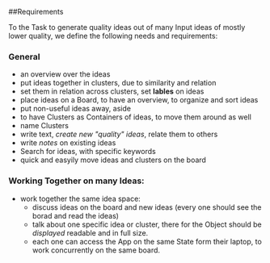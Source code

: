 ##Requirements

To the Task to generate quality ideas out of many Input ideas of mostly lower quality, we define the following needs and requirements:

### General

- an overview over the ideas
- put ideas together in clusters, due to similarity and relation
- set them in relation across clusters, set **lables** on ideas
- place ideas on a Board, to have an overview, to organize and sort ideas
- put non-useful ideas away, aside
- to have Clusters as Containers of ideas, to move them around as well
- name Clusters
- write text, _create new "quality" ideas_, relate them to others
- write _notes_ on existing ideas
- Search for ideas, with specific keywords
- quick and easyily move ideas and clusters on the board

### Working Together on many Ideas:

- work together the same idea space:
  - discuss ideas on the board and new ideas (every one should see the borad and read the ideas)
  - talk about one specific idea or cluster, there for the Object should be _displayed_ readable and in full size.
  - each one can access the App on the same State form their laptop, to work concurrently on the same board.
